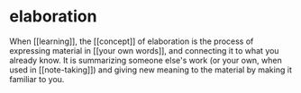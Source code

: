 # elaboration

When [[learning]], the [[concept]] of elaboration is the process of expressing material in [[your own words]], and connecting it to what you already know. It is summarizing someone else's work (or your own, when used in [[note-taking]]) and giving new meaning to the material by making it familiar to you.